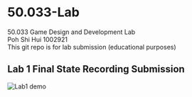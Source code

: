 # 50.033-Lab
 50.033 Game Design and Development Lab  
 Poh Shi Hui 1002921  
 This git repo is for lab submission (educational purposes)
 
## Lab 1 Final State Recording Submission
![Lab1 demo](/Lab1/SubmissionStuff/Lab1.gif)
